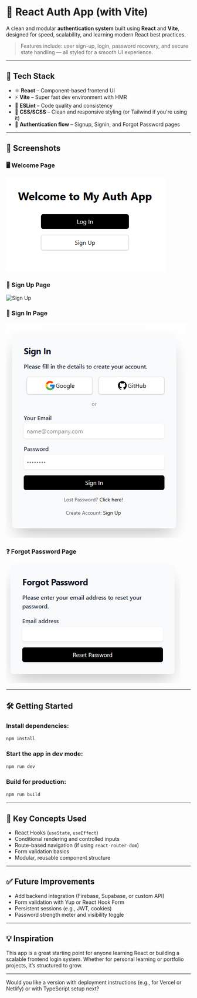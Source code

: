 # 🔐 React Auth App (with Vite)

A clean and modular **authentication system** built using **React** and **Vite**, designed for speed, scalability, and learning modern React best practices.

> Features include: user sign-up, login, password recovery, and secure state handling — all styled for a smooth UI experience.

---

## 🚀 Tech Stack

- ⚛️ **React** – Component-based frontend UI
- ⚡ **Vite** – Super fast dev environment with HMR
- 🎯 **ESLint** – Code quality and consistency
- 🎨 **CSS/SCSS** – Clean and responsive styling (or Tailwind if you're using it)
- 🔐 **Authentication flow** – Signup, Signin, and Forgot Password pages

---

## 📸 Screenshots

### 🖥 Welcome Page

![welcomePage](./public/welcomePage.png)

### 📝 Sign Up Page

![Sign Up](.public/SignUpPage.png)

### 🔐 Sign In Page

![Sign In](./public/SignInPage.png)

### ❓ Forgot Password Page

![Forgot Password](./public/ForgotPassword.png)

---

## 🛠️ Getting Started

### Install dependencies:

```bash
npm install
```

### Start the app in dev mode:

```bash
npm run dev
```

### Build for production:

```bash
npm run build
```

---

## 🧠 Key Concepts Used

- React Hooks (`useState`, `useEffect`)
- Conditional rendering and controlled inputs
- Route-based navigation (if using `react-router-dom`)
- Form validation basics
- Modular, reusable component structure

---

## ✅ Future Improvements

- Add backend integration (Firebase, Supabase, or custom API)
- Form validation with Yup or React Hook Form
- Persistent sessions (e.g., JWT, cookies)
- Password strength meter and visibility toggle

---

## 💡 Inspiration

This app is a great starting point for anyone learning React or building a scalable frontend login system. Whether for personal learning or portfolio projects, it’s structured to grow.

---

Would you like a version with deployment instructions (e.g., for Vercel or Netlify) or with TypeScript setup next?
